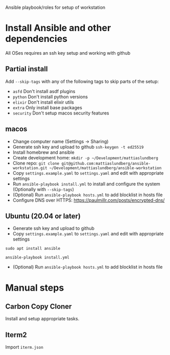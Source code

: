 Ansible playbook/roles for setup of workstation

# Install Ansible and other dependencies

All OSes requires an ssh key setup and working with github

## Partial install

Add `--skip-tags` with any of the following tags to skip parts of the setup:

 * `asfd` Don't install asdf plugins
 * `python` Don't install python versions
 * `elixir` Don't install elixir utils
 * `extra` Only install base packages
 * `security` Don't setup macos security features

## macos

 * Change computer name (Settings -> Sharing)
 * Generate ssh key and upload to github `ssh-keygen -t ed25519`
 * Install homebrew and ansible
 * Create development home: `mkdir -p ~/Development/mattiaslundberg`
 * Clone repo: `git clone git@github.com:mattiaslundberg/ansible-workstation.git ~/Development/mattiaslundberg/ansible-workstation`
 * Copy `settings.example.yaml` to `settings.yaml` and edit with appropriate settings
 * Run `ansible-playbook install.yml` to install and configure the system (Optionally with `--skip-tags`)
 * (Optional) Run `ansible-playbook hosts.yml` to add blocklist in hosts file
 * Configure DNS over HTTPS: https://paulmillr.com/posts/encrypted-dns/

## Ubuntu (20.04 or later)

 * Generate ssh key and upload to github
 * Copy `settings.example.yaml` to `settings.yaml` and edit with appropriate settings

```
sudo apt install ansible

ansible-playbook install.yml
```

 * (Optional) Run `ansible-playbook hosts.yml` to add blocklist in hosts file

# Manual steps

## Carbon Copy Cloner

Install and setup appropriate tasks.

## Iterm2

Import `iterm.json`
